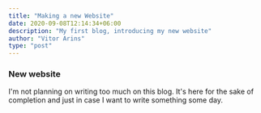 ```yaml
---
title: "Making a new Website"
date: 2020-09-08T12:14:34+06:00
description: "My first blog, introducing my new website"
author: "Vitor Arins"
type: "post"
---
```

### New website

I'm not planning on writing too much on this blog. It's here for the sake of completion and just in case I want to write something some day.
